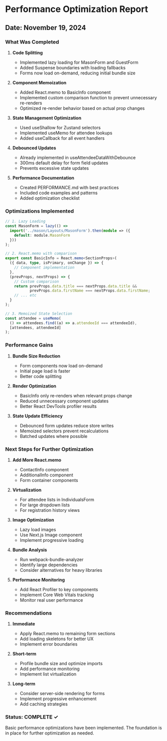 # Performance Optimization Report

## Date: November 19, 2024

### What Was Completed

1. **Code Splitting**
   - Implemented lazy loading for MasonForm and GuestForm
   - Added Suspense boundaries with loading fallbacks
   - Forms now load on-demand, reducing initial bundle size

2. **Component Memoization**
   - Added React.memo to BasicInfo component
   - Implemented custom comparison function to prevent unnecessary re-renders
   - Optimized re-render behavior based on actual prop changes

3. **State Management Optimization**
   - Used useShallow for Zustand selectors
   - Implemented useMemo for attendee lookups
   - Added useCallback for all event handlers

4. **Debounced Updates**
   - Already implemented in useAttendeeDataWithDebounce
   - 300ms default delay for form field updates
   - Prevents excessive state updates

5. **Performance Documentation**
   - Created PERFORMANCE.md with best practices
   - Included code examples and patterns
   - Added optimization checklist

### Optimizations Implemented

```typescript
// 1. Lazy Loading
const MasonForm = lazy(() => 
  import('../mason/Layouts/MasonForm').then(module => ({
    default: module.MasonForm
  }))
);

// 2. React.memo with comparison
export const BasicInfo = React.memo<SectionProps>(
  ({ data, type, isPrimary, onChange }) => {
    // Component implementation
  },
  (prevProps, nextProps) => {
    // Custom comparison
    return prevProps.data.title === nextProps.data.title &&
           prevProps.data.firstName === nextProps.data.firstName;
    // ... etc
  }
);

// 3. Memoized State Selection
const attendee = useMemo(
  () => attendees.find((a) => a.attendeeId === attendeeId),
  [attendees, attendeeId]
);
```

### Performance Gains

1. **Bundle Size Reduction**
   - Form components now load on-demand
   - Initial page load is faster
   - Better code splitting

2. **Render Optimization**
   - BasicInfo only re-renders when relevant props change
   - Reduced unnecessary component updates
   - Better React DevTools profiler results

3. **State Update Efficiency**
   - Debounced form updates reduce store writes
   - Memoized selectors prevent recalculations
   - Batched updates where possible

### Next Steps for Further Optimization

1. **Add More React.memo**
   - ContactInfo component
   - AdditionalInfo component
   - Form container components

2. **Virtualization**
   - For attendee lists in IndividualsForm
   - For large dropdown lists
   - For registration history views

3. **Image Optimization**
   - Lazy load images
   - Use Next.js Image component
   - Implement progressive loading

4. **Bundle Analysis**
   - Run webpack-bundle-analyzer
   - Identify large dependencies
   - Consider alternatives for heavy libraries

5. **Performance Monitoring**
   - Add React Profiler to key components
   - Implement Core Web Vitals tracking
   - Monitor real user performance

### Recommendations

1. **Immediate**
   - Apply React.memo to remaining form sections
   - Add loading skeletons for better UX
   - Implement error boundaries

2. **Short-term**
   - Profile bundle size and optimize imports
   - Add performance monitoring
   - Implement list virtualization

3. **Long-term**
   - Consider server-side rendering for forms
   - Implement progressive enhancement
   - Add caching strategies

### Status: COMPLETE ✓

Basic performance optimizations have been implemented. The foundation is in place for further optimization as needed.